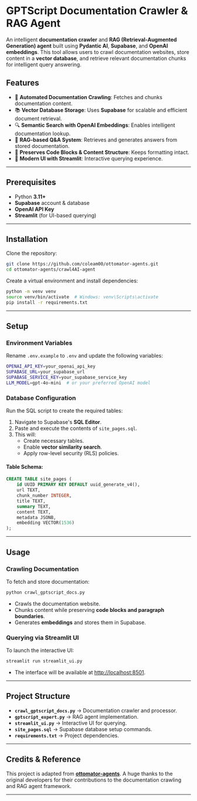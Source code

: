 # GPTScript Documentation Crawler & RAG Agent

An intelligent **documentation crawler** and **RAG (Retrieval-Augmented Generation) agent** built using **Pydantic AI**, **Supabase**, and **OpenAI embeddings**. This tool allows users to crawl documentation websites, store content in a **vector database**, and retrieve relevant documentation chunks for intelligent query answering.

## Features
- 🚀 **Automated Documentation Crawling**: Fetches and chunks documentation content.
- 📚 **Vector Database Storage**: Uses **Supabase** for scalable and efficient document retrieval.
- 🔍 **Semantic Search with OpenAI Embeddings**: Enables intelligent documentation lookup.
- 🤖 **RAG-based Q&A System**: Retrieves and generates answers from stored documentation.
- 💾 **Preserves Code Blocks & Content Structure**: Keeps formatting intact.
- 🎨 **Modern UI with Streamlit**: Interactive querying experience.

---

## Prerequisites
- Python **3.11+**
- **Supabase** account & database
- **OpenAI API Key**
- **Streamlit** (for UI-based querying)

---

## Installation

Clone the repository:
```sh
git clone https://github.com/coleam00/ottomator-agents.git
cd ottomator-agents/crawl4AI-agent
```

Create a virtual environment and install dependencies:
```sh
python -m venv venv
source venv/bin/activate  # Windows: venv\Scripts\activate
pip install -r requirements.txt
```

---

## Setup

### Environment Variables
Rename `.env.example` to `.env` and update the following variables:
```sh
OPENAI_API_KEY=your_openai_api_key
SUPABASE_URL=your_supabase_url
SUPABASE_SERVICE_KEY=your_supabase_service_key
LLM_MODEL=gpt-4o-mini  # or your preferred OpenAI model
```

### Database Configuration
Run the SQL script to create the required tables:
1. Navigate to Supabase's **SQL Editor**.
2. Paste and execute the contents of `site_pages.sql`.
3. This will:
   - Create necessary tables.
   - Enable **vector similarity search**.
   - Apply row-level security (RLS) policies.

#### Table Schema:
```sql
CREATE TABLE site_pages (
    id UUID PRIMARY KEY DEFAULT uuid_generate_v4(),
    url TEXT,
    chunk_number INTEGER,
    title TEXT,
    summary TEXT,
    content TEXT,
    metadata JSONB,
    embedding VECTOR(1536)
);
```

---

## Usage

### Crawling Documentation
To fetch and store documentation:
```sh
python crawl_gptscript_docs.py
```
- Crawls the documentation website.
- Chunks content while preserving **code blocks and paragraph boundaries**.
- Generates **embeddings** and stores them in Supabase.

### Querying via Streamlit UI
To launch the interactive UI:
```sh
streamlit run streamlit_ui.py
```
- The interface will be available at [http://localhost:8501](http://localhost:8501).

---

## Project Structure
- **`crawl_gptscript_docs.py`** → Documentation crawler and processor.
- **`gptscript_expert.py`** → RAG agent implementation.
- **`streamlit_ui.py`** → Interactive UI for querying.
- **`site_pages.sql`** → Supabase database setup commands.
- **`requirements.txt`** → Project dependencies.

---

## Credits & Reference
This project is adapted from **[ottomator-agents](https://github.com/coleam00/ottomator-agents/tree/main/crawl4AI-agent)**. A huge thanks to the original developers for their contributions to the documentation crawling and RAG agent framework.

---
